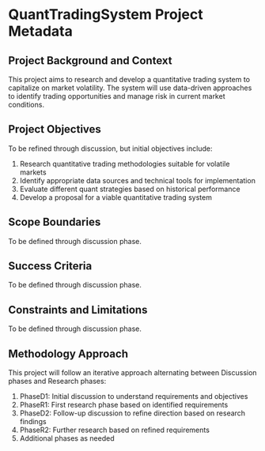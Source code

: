 # QuantTradingSystem Project Metadata

## Project Background and Context

This project aims to research and develop a quantitative trading system to capitalize on market volatility. The system will use data-driven approaches to identify trading opportunities and manage risk in current market conditions.

## Project Objectives

To be refined through discussion, but initial objectives include:

1. Research quantitative trading methodologies suitable for volatile markets
2. Identify appropriate data sources and technical tools for implementation
3. Evaluate different quant strategies based on historical performance
4. Develop a proposal for a viable quantitative trading system

## Scope Boundaries

To be defined through discussion phase.

## Success Criteria

To be defined through discussion phase.

## Constraints and Limitations

To be defined through discussion phase.

## Methodology Approach

This project will follow an iterative approach alternating between Discussion phases and Research phases:

1. PhaseD1: Initial discussion to understand requirements and objectives
2. PhaseR1: First research phase based on identified requirements
3. PhaseD2: Follow-up discussion to refine direction based on research findings
4. PhaseR2: Further research based on refined requirements
5. Additional phases as needed
